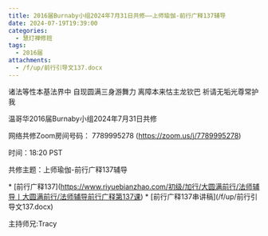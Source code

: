 ```yaml
---
title: 2016届Burnaby小组2024年7月31日共修——上师瑜伽-前行广释137辅导
date: 2024-07-19T19:39:00
categories:
  - 慧灯禅修班
tags:
  - 2016届
attachments:
  - /f/up/前行引导文137.docx
---
```

诸法等性本基法界中 自现圆满三身游舞力 离障本来怙主龙钦巴 祈请无垢光尊常护我



温哥华2016届Burnaby小组2024年7月31日共修



网络共修Zoom房间号码： 7789995278 (<https://zoom.us/j/7789995278>)



时间：18:20 PST



共修主题：上师瑜伽-前行广释137辅导

\* \[前行广释137](https://www.riyuebianzhao.com/初级/加行/大圆满前行/法师辅导丨大圆满前行/法师辅导前行广释第137课)
\* \[前行广释137串讲稿](/f/up/前行引导文137.docx)



主持师兄:Tracy
